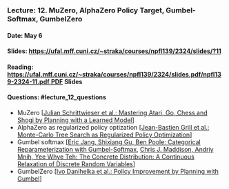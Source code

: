 ### Lecture: 12. MuZero, AlphaZero Policy Target, Gumbel-Softmax, GumbelZero
#### Date: May 6
#### Slides: https://ufal.mff.cuni.cz/~straka/courses/npfl139/2324/slides/?11
#### Reading: https://ufal.mff.cuni.cz/~straka/courses/npfl139/2324/slides.pdf/npfl139-2324-11.pdf,PDF Slides
#### Questions: #lecture_12_questions

- MuZero [[Julian Schrittwieser et al.: Mastering Atari, Go, Chess and Shogi by Planning with a Learned Model](https://arxiv.org/abs/1911.08265)]
- AlphaZero as regularized policy optization [[Jean-Bastien Grill et al.: Monte-Carlo Tree Search as Regularized Policy Optimization](https://arxiv.org/abs/2007.12509)]
- Gumbel softmax [[Eric Jang, Shixiang Gu, Ben Poole: Categorical Reparameterization with Gumbel-Softmax](https://arxiv.org/abs/1611.01144), [Chris J. Maddison, Andriy Mnih, Yee Whye Teh: The Concrete Distribution: A Continuous Relaxation of Discrete Random Variables](https://arxiv.org/abs/1611.00712)]
- GumbelZero [[Ivo Danihelka et al.: Policy Improvement by Planning with Gumbel](https://openreview.net/pdf?id=bERaNdoegnO)]
